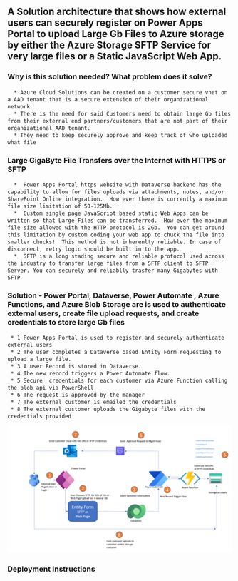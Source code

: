 ## A Solution architecture that shows how external users can securely register on Power Apps Portal  to upload Large Gb Files to Azure storage by either the Azure Storage SFTP Service for very large files or a Static JavaScript Web App.

### Why is this solution needed?  What problem does it solve?
      * Azure Cloud Solutions can be created on a customer secure vnet on a AAD tenant that is a secure extension of their organizational network.
      * There is the need for said Customers need to obtain large Gb files from their external end partners/customers that are not part of their organizational AAD tenant. 
      * They need to keep securely approve and keep track of who uploaded what file
### Large GigaByte File Transfers over the Internet with HTTPS or SFTP
      *  Power Apps Portal https website with Dataverse backend has the capability to allow for files uploads via attachments, notes, and/or SharePoint Online integration.  How ever there is currently a maximum file size limitation of 50-125Mb.
      *  Custom single page JavaScript based static Web Apps can be written so that Large Files can be transferred.  How ever the maximum file size allowed with the HTTP protocol is 2Gb.  You can get around this limitation by custom coding your web app to chuck the file into smaller chucks!  This method is not inherenlty reliable. In case of disconnect, retry logic should be built in to the app.
      *  SFTP is a long stading secure and reliable protocol used across the industry to transfer large files from a SFTP client to SFTP Server. You can securely and reliablly trasfer many Gigabytes with SFTP
### Solution -  Power Portal, Dataverse, Power Automate , Azure Functions, and Azure Blob Storage are is used to authenticate external users, create file upload requests, and create credentials to store large Gb files
     * 1 Power Apps Portal is used to register and securely authenticate external users 
     * 2 The user completes a Dataverse based Entity Form requesting to upload a large file. 
     * 3 A user Record is stored in Dataverse. 
     * 4 The new record triggers a Power Automate flow.
     * 5 Secure  credentials for each customer via Azure Function calling the blob api via PowerShell
     * 6 The request is approved by the manager
     * 7 The external customer is emailed the credentials
     * 8 The external customer uploads the Gigabyte files with the credentials provided




    




  


![Alt Image text](/architecture.png?raw=true "Architecture")

### Deployment Instructions

